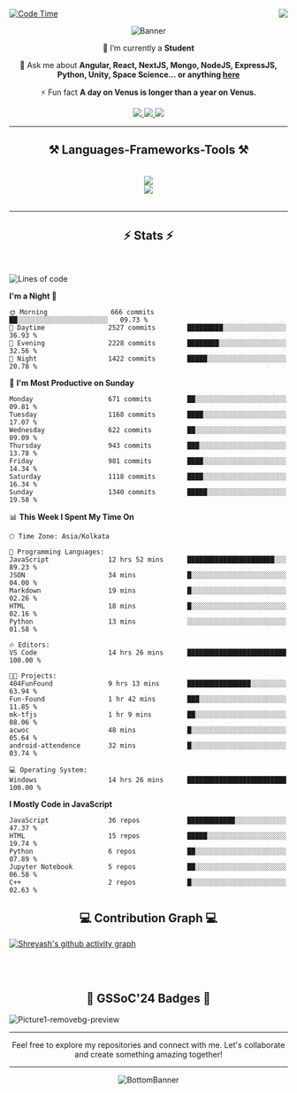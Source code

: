 <div>
 
<img align="right" src="https://visitor-badge.laobi.icu/badge?page_id=shreyash3087.shreyash3087" />

 [![Code Time](https://wakatime.com/badge/user/cd5f70df-e644-46f4-a03b-e1ce78615131.svg)](https://wakatime.com/@cd5f70df-e644-46f4-a03b-e1ce78615131)
 
</div>


<div align="center">
 
![Banner](https://github.com/user-attachments/assets/fe33d289-b057-4d85-ad76-3103802aa9e1)

</div>


<div align="center">
 
 🔭 I’m currently a **Student** 

💬 Ask me about **Angular, React, NextJS, Mongo, NodeJS, ExpressJS, Python, Unity, Space Science... or anything [here](https://github.com/shreyash3087/shreyash3087/issues)**

⚡ Fun fact **A day on Venus is longer than a year on Venus.**

</div>
 
<div align="center"> 
  <a href="mailto:shreyash3087@gmail.com">
    <img src="https://img.shields.io/badge/Gmail-333333?style=for-the-badge&logo=gmail&logoColor=red" />
  </a>
  <a href="https://www.linkedin.com/in/shreyash-srivastava-1a1161280" target="_blank">
    <img src="https://img.shields.io/badge/LinkedIn-0077B5?style=for-the-badge&logo=linkedin&logoColor=white" target="_blank" />
  </a>
  <a href="https://github.com/shreyash3087" target="_blank">
     <img src="https://img.shields.io/badge/Github-FF5722?style=for-the-badge&logo=github&logoColor=white" target="_blank" />
  </a>
</div>
<hr/>
 
<h2 align="center">⚒️ Languages-Frameworks-Tools ⚒️</h2>
<br/>
<div align="center">
    <img src="https://skillicons.dev/icons?i=react,bootstrap,html,css,vscode,github,figma,cpp,vercel,netlify" /><br>
    <img src="https://skillicons.dev/icons?i=tailwind,git,nodejs,python,javascript,typescript,express,firebase,mongodb,nextjs,unity,azure,blender" /><br>
</div>

<br/>
<hr/>

<h2 align="center">⚡ Stats ⚡</h2>

<br>
<div>
 
 
<!--START_SECTION:waka-->
![Lines of code](https://img.shields.io/badge/From%20Hello%20World%20I%27ve%20Written-5.0%20million%20lines%20of%20code-blue)

**I'm a Night 🦉** 

```text
🌞 Morning                666 commits         ██░░░░░░░░░░░░░░░░░░░░░░░   09.73 % 
🌆 Daytime                2527 commits        █████████░░░░░░░░░░░░░░░░   36.93 % 
🌃 Evening                2228 commits        ████████░░░░░░░░░░░░░░░░░   32.56 % 
🌙 Night                  1422 commits        █████░░░░░░░░░░░░░░░░░░░░   20.78 % 
```
📅 **I'm Most Productive on Sunday** 

```text
Monday                   671 commits         ██░░░░░░░░░░░░░░░░░░░░░░░   09.81 % 
Tuesday                  1168 commits        ████░░░░░░░░░░░░░░░░░░░░░   17.07 % 
Wednesday                622 commits         ██░░░░░░░░░░░░░░░░░░░░░░░   09.09 % 
Thursday                 943 commits         ███░░░░░░░░░░░░░░░░░░░░░░   13.78 % 
Friday                   981 commits         ████░░░░░░░░░░░░░░░░░░░░░   14.34 % 
Saturday                 1118 commits        ████░░░░░░░░░░░░░░░░░░░░░   16.34 % 
Sunday                   1340 commits        █████░░░░░░░░░░░░░░░░░░░░   19.58 % 
```


📊 **This Week I Spent My Time On** 

```text
🕑︎ Time Zone: Asia/Kolkata

💬 Programming Languages: 
JavaScript               12 hrs 52 mins      ██████████████████████░░░   89.23 % 
JSON                     34 mins             █░░░░░░░░░░░░░░░░░░░░░░░░   04.00 % 
Markdown                 19 mins             █░░░░░░░░░░░░░░░░░░░░░░░░   02.26 % 
HTML                     18 mins             █░░░░░░░░░░░░░░░░░░░░░░░░   02.16 % 
Python                   13 mins             ░░░░░░░░░░░░░░░░░░░░░░░░░   01.58 % 

🔥 Editors: 
VS Code                  14 hrs 26 mins      █████████████████████████   100.00 % 

🐱‍💻 Projects: 
404FunFound              9 hrs 13 mins       ████████████████░░░░░░░░░   63.94 % 
Fun-Found                1 hr 42 mins        ███░░░░░░░░░░░░░░░░░░░░░░   11.85 % 
mk-tfjs                  1 hr 9 mins         ██░░░░░░░░░░░░░░░░░░░░░░░   08.06 % 
acwoc                    48 mins             █░░░░░░░░░░░░░░░░░░░░░░░░   05.64 % 
android-attendence       32 mins             █░░░░░░░░░░░░░░░░░░░░░░░░   03.74 % 

💻 Operating System: 
Windows                  14 hrs 26 mins      █████████████████████████   100.00 % 
```

**I Mostly Code in JavaScript** 

```text
JavaScript               36 repos            ████████████░░░░░░░░░░░░░   47.37 % 
HTML                     15 repos            █████░░░░░░░░░░░░░░░░░░░░   19.74 % 
Python                   6 repos             ██░░░░░░░░░░░░░░░░░░░░░░░   07.89 % 
Jupyter Notebook         5 repos             ██░░░░░░░░░░░░░░░░░░░░░░░   06.58 % 
C++                      2 repos             █░░░░░░░░░░░░░░░░░░░░░░░░   02.63 % 
```




<!--END_SECTION:waka-->

</div>

<div>
  <div align="center" ><h2 align="center">💻 Contribution Graph 💻</h2></div>
 
  [![Shreyash's github activity graph](https://github-readme-activity-graph.vercel.app/graph?username=shreyash3087&hide_border=true&theme=github)](https://github.com/ashutosh00710/github-readme-activity-graph)
 
</div>

<br/><br/>

<h2 align="center">🔰 GSSoC'24 Badges 🔰</h2>

![Picture1-removebg-preview](https://github.com/user-attachments/assets/4ece96a5-043a-44df-b51b-40738d3603ff)

<div align="center"> 
  <hr/>
  Feel free to explore my repositories and connect with me. Let's collaborate and create something amazing together!
  <hr/>
</div>

<div align="center">
 
![BottomBanner](https://github.com/user-attachments/assets/7afe064f-9b9f-401d-bec1-35c8625bb3dc)

</div>

